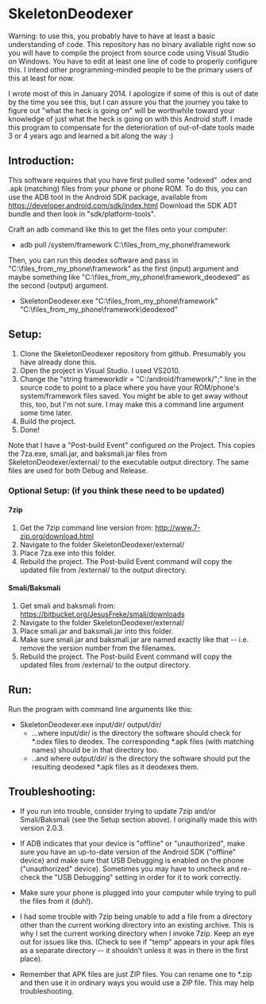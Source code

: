 # SkeletonDeodexer

Warning: to use this, you probably have to have at least a basic understanding of code. This repository has no binary avaliable right now so you will have to compile the project from source code using Visual Studio on Windows. You have to edit at least one line of code to properly configure this. I intend other programming-minded people to be the primary users of this at least for now.

I wrote most of this in January 2014. I apologize if some of this is out of date by the time you see this, but I can assure you that the journey you take to figure out "what the heck is going on" will be worthwhile toward your knowledge of just what the heck is going on with this Android stuff. I made this program to compensate for the deterioration of out-of-date tools made 3 or 4 years ago and learned a bit along the way :)


## Introduction:
This software requires that you have first pulled some "odexed" .odex and .apk (matching) files from your phone or phone ROM. To do this, you can use the ADB tool in the Android SDK package, available from https://developer.android.com/sdk/index.html Download the SDK ADT bundle and then look in "sdk/platform-tools".

Craft an adb command like this to get the files onto your computer:
* adb pull /system/framework C:\files_from_my_phone\framework

Then, you can run this deodex software and pass in "C:\files_from_my_phone\framework" as the first (input) argument and maybe something like "C:\files_from_my_phone\framework_deodexed" as the second (output) argument. 
* SkeletonDeodexer.exe "C:\files_from_my_phone\framework" "C:\files_from_my_phone\framework\deodexed"


## Setup:
1. Clone the SkeletonDeodexer repository from github. Presumably you have already done this.
2. Open the project in Visual Studio. I used VS2010.
3. Change the "string frameworkdir = "C:/android/framework/";" line in the source code to point to a place where you have your ROM/phone's system/framework files saved. You might be able to get away without this, too, but I'm not sure. I may make this a command line argument some time later.
4. Build the project.
5. Done!

Note that I have a "Post-build Event" configured on the Project. This copies the 7za.exe, smali.jar, and baksmali.jar files from SkeletonDeodexer/external/ to the executable output directory. The same files are used for both Debug and Release.

### Optional Setup: (if you think these need to be updated)

#### 7zip
1. Get the 7zip command line version from: http://www.7-zip.org/download.html
2. Navigate to the folder SkeletonDeodexer/external/
3. Place 7za.exe into this folder.
4. Rebuild the project. The Post-build Event command will copy the updated file from /external/ to the output directory.

#### Smali/Baksmali
1. Get smali and baksmali from: https://bitbucket.org/JesusFreke/smali/downloads
2. Navigate to the folder SkeletonDeodexer/external/
3. Place smali.jar and baksmali.jar into this folder.
4. Make sure smali.jar and baksmali.jar are named exactly like that -- i.e. remove the version number from the filenames.
5. Rebuild the project. The Post-build Event command will copy the updated files from /external/ to the output directory.


## Run:
Run the program with command line arguments like this:
* SkeletonDeodexer.exe input/dir/ output/dir/
  * ...where input/dir/ is the directory the software should check for *.odex files to deodex. The corresponding *.apk files (with matching names) should be in that directory too.
  * ..and where output/dir/ is the directory the software should put the resulting deodexed *.apk files as it deodexes them.


## Troubleshooting:
* If you run into trouble, consider trying to update 7zip and/or Smali/Baksmali (see the Setup section above). I originally made this with version 2.0.3.

* If ADB indicates that your device is "offline" or "unauthorized", make sure you have an up-to-date version of the Android SDK ("offline" device) and make sure that USB Debugging is enabled on the phone ("unauthorized" device). Sometimes you may have to uncheck and re-check the "USB Debugging" setting in order for it to work correctly.

* Make sure your phone is plugged into your computer while trying to pull the files from it (duh!).

* I had some trouble with 7zip being unable to add a file from a directory other than the current working directory into an existing archive. This is why I set the current working directory when I invoke 7zip. Keep an eye out for issues like this. (Check to see if "temp" appears in your apk files as a separate directory -- it shouldn't unless it was in there in the first place).

* Remember that APK files are just ZIP files. You can rename one to *.zip and then use it in ordinary ways you would use a ZIP file. This may help troubleshooting.


